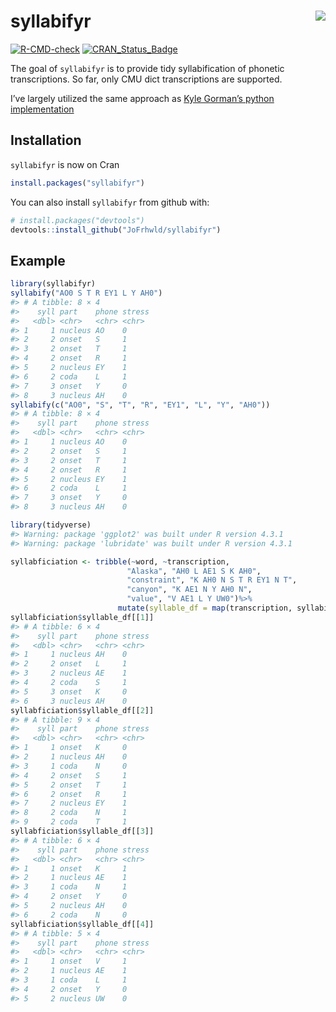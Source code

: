 
<!-- README.md is generated from README.Rmd. Please edit that file -->

# syllabifyr <img src="man/figures/logo.png" align="right" />

<!-- badges: start -->

[![R-CMD-check](https://github.com/JoFrhwld/syllabifyr/actions/workflows/R-CMD-check.yaml/badge.svg)](https://github.com/JoFrhwld/syllabifyr/actions/workflows/R-CMD-check.yaml)
[![CRAN_Status_Badge](http://www.r-pkg.org/badges/version/syllabifyr.png)](https://cran.r-project.org/package=syllabifyr)
<!-- badges: end -->

The goal of `syllabifyr` is to provide tidy syllabification of phonetic
transcriptions. So far, only CMU dict transcriptions are supported.

I’ve largely utilized the same approach as [Kyle Gorman’s python
implementation](https://github.com/kylebgorman/syllabify)

## Installation

`syllabifyr` is now on Cran

``` r
install.packages("syllabifyr")
```

You can also install `syllabifyr` from github with:

``` r
# install.packages("devtools")
devtools::install_github("JoFrhwld/syllabifyr")
```

## Example

``` r
library(syllabifyr)
syllabify("AO0 S T R EY1 L Y AH0")
#> # A tibble: 8 × 4
#>    syll part    phone stress
#>   <dbl> <chr>   <chr> <chr> 
#> 1     1 nucleus AO    0     
#> 2     2 onset   S     1     
#> 3     2 onset   T     1     
#> 4     2 onset   R     1     
#> 5     2 nucleus EY    1     
#> 6     2 coda    L     1     
#> 7     3 onset   Y     0     
#> 8     3 nucleus AH    0
syllabify(c("AO0", "S", "T", "R", "EY1", "L", "Y", "AH0"))
#> # A tibble: 8 × 4
#>    syll part    phone stress
#>   <dbl> <chr>   <chr> <chr> 
#> 1     1 nucleus AO    0     
#> 2     2 onset   S     1     
#> 3     2 onset   T     1     
#> 4     2 onset   R     1     
#> 5     2 nucleus EY    1     
#> 6     2 coda    L     1     
#> 7     3 onset   Y     0     
#> 8     3 nucleus AH    0
```

``` r
library(tidyverse)
#> Warning: package 'ggplot2' was built under R version 4.3.1
#> Warning: package 'lubridate' was built under R version 4.3.1

syllabficiation <- tribble(~word, ~transcription,
                          "Alaska", "AH0 L AE1 S K AH0",
                          "constraint", "K AH0 N S T R EY1 N T",
                          "canyon", "K AE1 N Y AH0 N",
                          "value", "V AE1 L Y UW0")%>%
                        mutate(syllable_df = map(transcription, syllabify))
syllabficiation$syllable_df[[1]]
#> # A tibble: 6 × 4
#>    syll part    phone stress
#>   <dbl> <chr>   <chr> <chr> 
#> 1     1 nucleus AH    0     
#> 2     2 onset   L     1     
#> 3     2 nucleus AE    1     
#> 4     2 coda    S     1     
#> 5     3 onset   K     0     
#> 6     3 nucleus AH    0
syllabficiation$syllable_df[[2]]
#> # A tibble: 9 × 4
#>    syll part    phone stress
#>   <dbl> <chr>   <chr> <chr> 
#> 1     1 onset   K     0     
#> 2     1 nucleus AH    0     
#> 3     1 coda    N     0     
#> 4     2 onset   S     1     
#> 5     2 onset   T     1     
#> 6     2 onset   R     1     
#> 7     2 nucleus EY    1     
#> 8     2 coda    N     1     
#> 9     2 coda    T     1
syllabficiation$syllable_df[[3]]
#> # A tibble: 6 × 4
#>    syll part    phone stress
#>   <dbl> <chr>   <chr> <chr> 
#> 1     1 onset   K     1     
#> 2     1 nucleus AE    1     
#> 3     1 coda    N     1     
#> 4     2 onset   Y     0     
#> 5     2 nucleus AH    0     
#> 6     2 coda    N     0
syllabficiation$syllable_df[[4]]
#> # A tibble: 5 × 4
#>    syll part    phone stress
#>   <dbl> <chr>   <chr> <chr> 
#> 1     1 onset   V     1     
#> 2     1 nucleus AE    1     
#> 3     1 coda    L     1     
#> 4     2 onset   Y     0     
#> 5     2 nucleus UW    0
```

